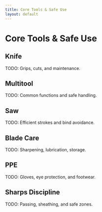 ```yaml
---
title: Core Tools & Safe Use
layout: default
---
```


# Core Tools & Safe Use

## Knife
TODO: Grips, cuts, and maintenance.

## Multitool
TODO: Common functions and safe handling.

## Saw
TODO: Efficient strokes and bind avoidance.

## Blade Care
TODO: Sharpening, lubrication, storage.

## PPE
TODO: Gloves, eye protection, and footwear.

## Sharps Discipline
TODO: Passing, sheathing, and safe zones.
